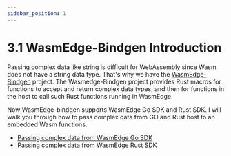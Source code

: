 ```yaml
---
sidebar_position: 1
---
```


# 3.1 WasmEdge-Bindgen Introduction

Passing complex data like string is difficult for WebAssembly since Wasm does not have a string data type. That's why we have the [WasmEdge-Bindgen](https://github.com/second-state/wasmedge-bindgen) project. The Wasmedge-Bindgen project provides Rust macros for functions to accept and return complex data types, and then for functions in the host to call such Rust functions running in WasmEdge.

Now WasmEdge-bindgen supports WasmEdge Go SDK and Rust SDK. I will walk you through how to pass complex data from GO and Rust host to an embedded Wasm functions.

-   [Passing complex data from WasmEdge Go SDK](go.md)
-   [Passing complex data from WasmEdge Rust SDK](rust.md)

